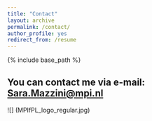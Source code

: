 ```yaml
---
title: "Contact"
layout: archive
permalink: /contact/
author_profile: yes
redirect_from: /resume
---
```


{% include base_path %}

## You can contact me via e-mail: <span style="color: #307D7E"> **Sara.Mazzini@mpi.nl** </span>  

![] (MPIfPL_logo_regular.jpg)


